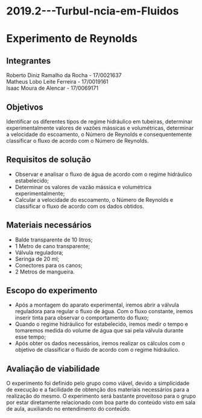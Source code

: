 # 2019.2---Turbul-ncia-em-Fluidos
# Experimento de Reynolds
## Integrantes
Roberto Diniz Ramalho da Rocha - 17/0021637  
Matheus Lobo Leite Ferreira - 17/0019161   
Isaac Moura de Alencar - 17/0069171

## Objetivos
<p>Identificar os diferentes tipos de regime hidráulico em tubeiras, determinar experimentalmente valores de vazões mássicas e volumétricas, determinar a velocidade do escoamento, o Número de Reynolds e consequentemente classificar o fluxo de acordo com o Número de Reynolds.<p>

## Requisitos de solução
* Observar e analisar o fluxo de água de acordo com o regime hidráulico estabelecido;
* Determinar os valores de vazão mássica e volumétrica experimentalmente;
* Calcular a velocidade do escoamento, o Número de Reynolds e classificar o fluxo de acordo com os dados obtidos.

## Materiais necessários
* Balde transparente de 10 litros;
* 1 Metro de cano transparente;
* Válvula reguladora;
* Seringa de 20 ml;
* Conectores para os canos;
* 2 Metros de mangueira.

## Escopo do experimento
* Após a montagem do aparato experimental, iremos abrir a válvula reguladora para regular o fluxo de água. Com o fluxo constante, iremos inserir tinta para observar o comportamento do fluxo;
* Quando o regime hidráulico for estabelecido, iremos medir o tempo e tomaremos medida do volume de água que sai pela válvula durante esse tempo;
* Após obter os dados necessários, iremos realizar os cálculos com o objetivo de classificar o fluido de acordo com o regime hidráulico.


## Avaliação de viabilidade 
<p> O experimento foi definido pelo grupo como viável, devido a simplicidade de execução e a facilidade de obtenção dos materiais necessários para a realização do mesmo. O experimento será bastante proveitoso para o grupo por estar diretamente relacionado com boa parte do conteúdo visto em sala de aula, auxiliando no entendimento do conteúdo. <p>

